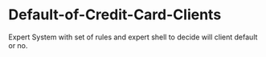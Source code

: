 # Default-of-Credit-Card-Clients
Expert System with set of rules and expert shell to decide will client default or no.

